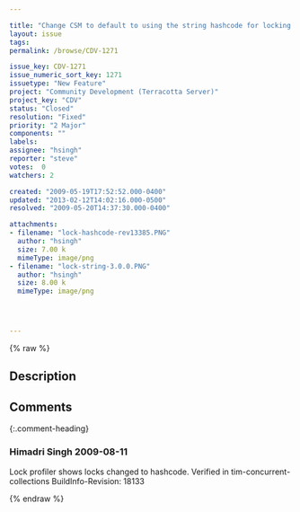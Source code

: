 ```yaml
---

title: "Change CSM to default to using the string hashcode for locking instead of the String itself"
layout: issue
tags: 
permalink: /browse/CDV-1271

issue_key: CDV-1271
issue_numeric_sort_key: 1271
issuetype: "New Feature"
project: "Community Development (Terracotta Server)"
project_key: "CDV"
status: "Closed"
resolution: "Fixed"
priority: "2 Major"
components: ""
labels: 
assignee: "hsingh"
reporter: "steve"
votes:  0
watchers: 2

created: "2009-05-19T17:52:52.000-0400"
updated: "2013-02-12T14:02:16.000-0500"
resolved: "2009-05-20T14:37:30.000-0400"

attachments:
- filename: "lock-hashcode-rev13385.PNG"
  author: "hsingh"
  size: 7.00 k
  mimeType: image/png
- filename: "lock-string-3.0.0.PNG"
  author: "hsingh"
  size: 8.00 k
  mimeType: image/png




---
```


{% raw %}

## Description

<div markdown="1" class="description">



</div>

## Comments


{:.comment-heading}
### **Himadri Singh** <span class="date">2009-08-11</span>

<div markdown="1" class="comment">

Lock profiler shows locks changed to hashcode. Verified in tim-concurrent-collections BuildInfo-Revision: 18133

</div>



{% endraw %}
